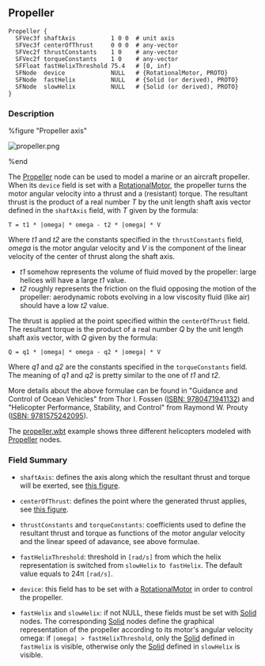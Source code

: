 ## Propeller

```
Propeller {
  SFVec3f shaftAxis          1 0 0  # unit axis
  SFVec3f centerOfThrust     0 0 0  # any-vector
  SFVec2f thrustConstants    1 0    # any-vector
  SFVec2f torqueConstants    1 0    # any-vector
  SFFloat fastHelixThreshold 75.4   # [0, inf)
  SFNode  device             NULL   # {RotationalMotor, PROTO}
  SFNode  fastHelix          NULL   # {Solid (or derived), PROTO}
  SFNode  slowHelix          NULL   # {Solid (or derived), PROTO}
}
```

### Description

%figure "Propeller axis"

![propeller.png](images/propeller.png)

%end

The [Propeller](#propeller) node can be used to model a marine or an aircraft propeller.
When its `device` field is set with a [RotationalMotor](rotationalmotor.md), the propeller turns the motor angular velocity into a thrust and a (resistant) torque.
The resultant thrust is the product of a real number *T* by the unit length shaft axis vector defined in the `shaftAxis` field, with *T* given by the formula:

```
T = t1 * |omega| * omega - t2 * |omega| * V
```

Where *t1* and *t2* are the constants specified in the `thrustConstants` field, *omega* is the motor angular velocity and *V* is the component of the linear velocity of the center of thrust along the shaft axis.
- *t1* somehow represents the volume of fluid moved by the propeller: large helices will have a large *t1* value.
- *t2* roughly represents the friction on the fluid opposing the motion of the propeller: aerodynamic robots evolving in a low viscosity fluid (like air) should have a low *t2* value.

The thrust is applied at the point specified within the `centerOfThrust` field.
The resultant torque is the product of a real number *Q* by the unit length shaft axis vector, with *Q* given by the formula:

```
Q = q1 * |omega| * omega - q2 * |omega| * V
```

Where *q1* and *q2* are the constants specified in the `torqueConstants` field.
The meaning of *q1* and *q2* is pretty similar to the one of *t1* and *t2*.

More details about the above formulae can be found in "Guidance and Control of Ocean Vehicles" from Thor I. Fossen ([ISBN: 9780471941132](https://en.wikipedia.org/wiki/Special:BookSources?isbn=9780471941132)) and "Helicopter Performance, Stability, and Control" from Raymond W. Prouty ([ISBN: 9781575242095](https://en.wikipedia.org/wiki/Special:BookSources?isbn=9781575242095)).

The [propeller.wbt](https://github.com/cyberbotics/webots/blob/master/projects/samples/devices/worlds/propeller.wbt) example shows three different helicopters modeled with [Propeller](#propeller) nodes.

### Field Summary

- `shaftAxis`: defines the axis along which the resultant thrust and torque will be exerted, see [this figure](#propeller-axis).

- `centerOfThrust`: defines the point where the generated thrust applies, see [this figure](#propeller-axis).

- `thrustConstants` and `torqueConstants`: coefficients used to define the resultant thrust and torque as functions of the motor angular velocity and the linear speed of adavance, see above formulae.

- `fastHelixThreshold`: threshold in `[rad/s]` from which the helix representation is switched from `slowHelix` to` fastHelix`.
The default value equals to 24&pi; `[rad/s]`.

- `device`: this field has to be set with a [RotationalMotor](rotationalmotor.md) in order to control the propeller.

- `fastHelix` and `slowHelix`: if not NULL, these fields must be set with [Solid](solid.md) nodes.
The corresponding [Solid](solid.md) nodes define the graphical representation of the propeller according to its motor's angular velocity omega: if `|omega| > fastHelixThreshold`, only the [Solid](solid.md) defined in `fastHelix` is visible, otherwise only the [Solid](solid.md) defined in `slowHelix` is visible.
